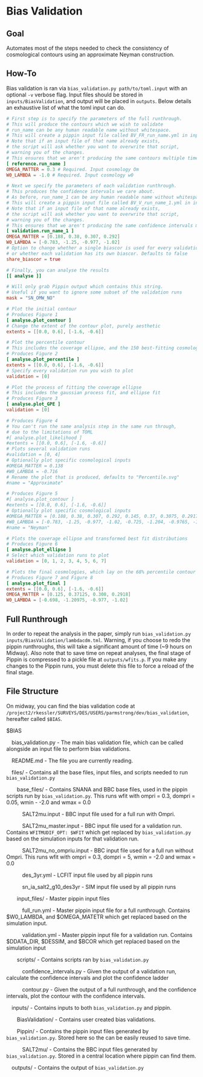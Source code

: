 # Bias Validation

## Goal 
Automates most of the steps needed to check the consistency of cosmological contours using an approximate Neyman construction.

## How-To
Bias validation is ran via `bias_validation.py path/to/toml.input` with an optional `-v` verbose flag. Input files should be stored in `inputs/BiasValidation`, and output will be placed in `outputs`. Below details an exhaustive list of what the toml input can do.
```toml
# First step is to specify the parameters of the full runthrough.
# This will produce the contours which we wish to validate
# run_name can be any human readable name without whitespace.
# This will create a pippin input file called BV_FR_run_name.yml in inputs/Pippin.
# Note that if an input file of that name already exists,
# the script will ask whether you want to overwrite that script,
# warning you of the changes.
# This ensures that we aren't producing the same contours multiple times
[ reference.run_name ]
OMEGA_MATTER = 0.3 # Required. Input cosmology Om 
W0_LAMBDA = -1.0 # Required. Input cosmology w0

# Next we specify the parameters of each validation runthrough.
# This produces the confidence intervals we care about.  
# As before, run_name_1 can be any human readable name without whitespace.
# This will create a pippin input file called BV_V_run_name_1.yml in inputs/Pippin.
# Note that if an input file of that name already exists,
# the script will ask whether you want to overwrite that script,
# warning you of the changes.
# This ensures that we aren't producing the same confidence intervals multiple times.
[ validation.run_name_1 ]
OMEGA_MATTER = [0.188, 0.38, 0.307, 0.292]
W0_LAMBDA = [-0.783, -1.25, -0.977, -1.02]
# Option to change whether a single biascor is used for every validation
# or whether each validation has its own biascor. Defaults to false
share_biascor = true

# Finally, you can analyse the results
[[ analyse ]]

# Will only grab Pippin output which contains this string.
# Useful if you want to ignore some subset of the validation runs
mask = "SN_OMW_NO"

# Plot the initial contour
# Produces Figure 1
[ analyse.plot_contour ]
# Change the extent of the contour plot, purely aesthetic
extents = [[0.0, 0.6], [-1.6, -0.6]]

# Plot the percentile contour
# This includes the coverage ellipse, and the 150 best-fitting cosmologies
# Produces Figure 2
[ analyse.plot_percentile ]
extents = [[0.0, 0.6], [-1.6, -0.6]]
# Specify every validation run you wish to plot
validation = [0] 

# Plot the process of fitting the coverage ellipse
# This includes the gaussian process fit, and ellipse fit
# Produces Figure 3
[ analyse.plot_GPE ]
validation = [0] 

# Produces Figure 4
# You can't run the same analysis step in the same run through, 
# due to the limitations of TOML
#[ analyse.plot_likelihood ]
#extents = [[0.0, 0.6], [-1.6, -0.6]]
# Plots several validation runs
#validation = [0, 4]
# Optionally plot specific cosmological inputs
#OMEGA_MATTER = 0.138
#W0_LAMBDA = -0.716
# Rename the plot that is produced, defaults to "Percentile.svg"
#name = "Approximate"

# Produces Figure 5
#[ analyse.plot_contour ]
#extents = [[0.0, 0.6], [-1.6, -0.6]]
# Optionally plot specific cosmological inputs
#OMEGA_MATTER = [0.188, 0.38, 0.307, 0.292, 0.145, 0.37, 0.3075, 0.2917]
#W0_LAMBDA = [-0.783, -1.25, -0.977, -1.02, -0.725, -1.204, -0.9765, -1.0205]
#name = "Neyman"

# Plots the coverage ellipse and transformed best fit distributions
# Produces Figure 6
[ analyse.plot_ellipse ]
# Select which validation runs to plot
validation = [0, 1, 2, 3, 4, 5, 6, 7]

# Plots the final cosmologies, which lay on the 68% percentile contour
# Produces Figure 7 and Figure 8
[ analyse.plot_final ]
extents = [[0.0, 0.6], [-1.6, -0.6]]
OMEGA_MATTER = [0.125, 0.37125, 0.308, 0.2918]
W0_LAMBDA = [-0.698, -1.20975, -0.977, -1.02]

```

## Full Runthrough
In order to repeat the analysis in the paper, simply run `bias_validation.py inputs/BiasValidation/lambdacdm.tml`. Warning, if you choose to redo the pippin runthroughs, this will take a significant amount of time (~9 hours on Midway). Also note that to save time on repeat analyses, the final stage of Pippin is compressed to a pickle file at `outputs/wfits.p`. If you make any changes to the Pippin runs, you must delete this file to force a reload of the final stage.

## File Structure

On midway, you can find the bias validation code at `/project2/rkessler/SURVEYS/DES/USERS/parmstrong/dev/bias_validation`, hereafter called `$BIAS`.

$BIAS

&emsp;bias_validation.py - The main bias validation file, which can be called alongside an input file to perform bias validations.

&emsp;README.md - The file you are currently reading.

&emsp;files/ - Contains all the base files, input files, and scripts needed to run `bias_validation.py`

&emsp;&emsp;base_files/ - Contains SNANA and BBC base files, used in the pippin scripts run by `bias_validation.py`. This runs wfit with ompri = 0.3, dompri = 0.05, wmin - -2.0 and wmax = 0.0

&emsp;&emsp;&emsp;SALT2mu.input - BBC input file used for a full run with Ompri.

&emsp;&emsp;&emsp;SALT2mu_master.input - BBC input file used for  a validation run. Contains `WFITMUDIF_OPT: $WFIT` which get replaced by `bias_validation.py` based on the simulation inputs for that validation run.

&emsp;&emsp;&emsp;SALT2mu_no_ompriu.input - BBC input file used for a full run without Ompri. This runs wfit with ompri = 0.3, dompri = 5, wmin = -2.0 and wmax = 0.0

&emsp;&emsp;&emsp;des_3yr.yml - LCFIT input file used by all pippin runs

&emsp;&emsp;&emsp;sn_ia_salt2_g10_des3yr - SIM input file used by all pippin runs

&emsp;&emsp;input_files/ - Master pippin input files

&emsp;&emsp;&emsp;full_run.yml - Master pippin input file for a full runthrough. Contains $W0_LAMBDA, and $OMEGA_MATETR which get replaced based on the simulation input.

&emsp;&emsp;&emsp;validation.yml - Master pippin input file for a validation run. Contains $DDATA_DIR, $DESSIM, and $BCOR which get replaced based on the simulation input

&emsp;&emsp;scripts/ - Contains scripts ran by `bias_validation.py`

&emsp;&emsp;&emsp;confidence_intervals.py - Given the output of a validation run, calculate the confidence intervals and plot the confidence ladder

&emsp;&emsp;&emsp;contour.py - Given the output of a full runthrough, and the confidence intervals, plot the contour with the confidence intervals.

&emsp;inputs/ - Contains inputs to both `bias_validation.py` and pippin.

&emsp;&emsp;BiasValidation/ - Contains user created bias validations.

&emsp;&emsp;Pippin/ - Contains the pippin input files generated by `bias_validation.py`. Stored here so the can be easily reused to save time.

&emsp;&emsp;&emsp;SALT2mu/ - Contains the BBC input files generated by `bias_validation.py`. Stored in a central location where pippin can find them.

&emsp;outputs/ - Contains the output of `bias_validation.py`



